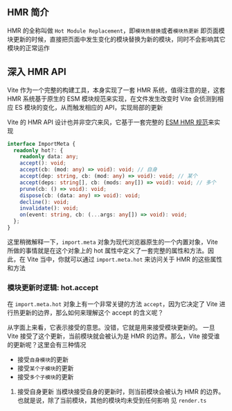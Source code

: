 ## HMR 简介

HMR 的全称叫做 `Hot Module Replacement`，即`模块热替换`或者`模块热更新`
即页面模块更新的时候，直接把页面中发生变化的模块替换为新的模块，同时不会影响其它模块的正常运作

## 深入 HMR API

Vite 作为一个完整的构建工具，本身实现了一套 HMR 系统，值得注意的是，这套 HMR 系统基于原生的 ESM 模块规范来实现，在文件发生改变时 Vite 会侦测到相应 ES 模块的变化，从而触发相应的 API，实现局部的更新

Vite 的 HMR API 设计也并非空穴来风，它基于一套完整的 [ESM HMR 规范](https://github.com/FredKSchott/esm-hmr)来实现

```ts
interface ImportMeta {
  readonly hot?: {
    readonly data: any;
    accept(): void;
    accept(cb: (mod: any) => void): void; // 自身
    accept(dep: string, cb: (mod: any) => void): void; // 某个
    accept(deps: string[], cb: (mods: any[]) => void): void; // 多个
    prune(cb: () => void): void;
    dispose(cb: (data: any) => void): void;
    decline(): void;
    invalidate(): void;
    on(event: string, cb: (...args: any[]) => void): void;
  };
}
```

这里稍微解释一下，`import.meta` 对象为现代浏览器原生的一个内置对象，Vite 所做的事情就是在这个对象上的 hot 属性中定义了一套完整的属性和方法。因此，在 Vite 当中，你就可以通过 `import.meta.hot` 来访问关于 HMR 的这些属性和方法

### 模块更新时逻辑: hot.accept

在 `import.meta.hot` 对象上有一个非常关键的方法 `accept`，因为它决定了 Vite 进行热更新的边界，那么如何来理解这个 accept 的含义呢？

从字面上来看，它表示接受的意思。没错，它就是用来接受模块更新的。 一旦 Vite 接受了这个更新，当前模块就会被认为是 HMR 的边界。那么，Vite 接受谁的更新呢？这里会有三种情况

- 接受`自身模块`的更新
- 接受`某个子模块`的更新
- 接受`多个子模块`的更新

1. 接受自身更新
   当模块接受自身的更新时，则当前模块会被认为 HMR 的边界。也就是说，除了当前模块，其他的模块均未受到任何影响
   见 `render.ts`
